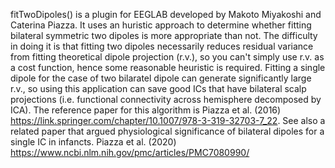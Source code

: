 fitTwoDipoles() is a plugin for EEGLAB developed by Makoto Miyakoshi and Caterina Piazza. It uses an huristic approach to determine whether fitting bilateral symmetric two dipoles is more appropriate than not. The difficulty in doing it is that fitting two dipoles necessarily reduces residual variance from fitting theoretical dipole projection (r.v.), so you can't simply use r.v. as a cost function, hence some reasonable heuristic is required. Fitting a single dipole for the case of two bilaratel dipole can generate significantly large r.v., so using this application can save good ICs that have bilateral scalp projections (i.e. functional connectivity across hemisphere decomposed by ICA). The reference paper for this algorithm is Piazza et al. (2016) https://link.springer.com/chapter/10.1007/978-3-319-32703-7_22. See also a related paper that argued physiological significance of bilateral dipoles for a single IC in infancts. Piazza et al. (2020) https://www.ncbi.nlm.nih.gov/pmc/articles/PMC7080990/ 
